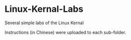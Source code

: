 # Linux-Kernal-Labs
Several simple labs of the Linux Kernal

Instructions (in Chinese) were uploaded to each sub-folder.
